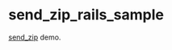 send_zip_rails_sample
=====================
[send_zip](https://github.com/nekojarashi/send_zip) demo.
